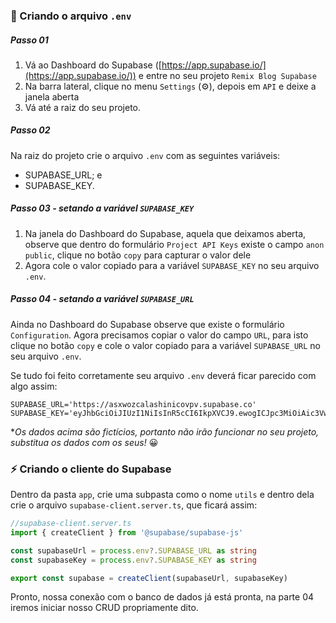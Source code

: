 ### 📑 Criando o arquivo `.env`

##### Passo 01

1. Vá ao Dashboard do Supabase ([https://app.supabase.io/](https://app.supabase.io/)) e entre no seu projeto `Remix Blog Supabase`
2. Na barra lateral, clique no menu `Settings` (⚙️), depois em `API` e deixe a janela aberta
3. Vá até a raiz do seu projeto.

##### Passo 02

Na raiz do projeto crie o arquivo `.env` com as seguintes variáveis:

- SUPABASE_URL; e
- SUPABASE_KEY.

##### Passo 03 - setando a variável `SUPABASE_KEY`

1. Na janela do Dashboard do Supabase, aquela que deixamos aberta, observe que dentro do formulário `Project API Keys` existe o campo `anon` `public`, clique no botão `copy` para capturar o valor dele
2. Agora cole o valor copiado para a variável `SUPABASE_KEY` no seu arquivo `.env`.

##### Passo 04 - setando a variável `SUPABASE_URL`

Ainda no Dashboard do Supabase observe que existe o formulário `Configuration`. Agora precisamos copiar o valor do campo `URL`, para isto clique no botão `copy` e cole o valor copiado para a variável `SUPABASE_URL` no seu arquivo `.env`.

Se tudo foi feito corretamente seu arquivo `.env` deverá ficar parecido com algo assim:

```env
SUPABASE_URL='https://asxwozcalashinicovpv.supabase.co'
SUPABASE_KEY='eyJhbGciOiJIUzI1NiIsInR5cCI6IkpXVCJ9.ewogICJpc3MiOiAic3VwYWJhc2UiLAogICJyZWYiOiAiYXN4d296Y2FsYXNoaW5pY292cHYiLAogICJyb2xlIjogImFub24iLAogICJpYXQiOiAxNjQ3NzAyMTkxLAogICJleHAiOiAxOTYzMjc4MTkxCn0=.MTPNt7yEGWOvkORubeHDlvEGfH8ZAZcuHq5T878Foec'
```

\*_Os dados acima são fictícios, portanto não irão funcionar no seu projeto, substitua os dados com os seus!_ 😀

### ⚡️ Criando o cliente do Supabase

Dentro da pasta `app`, crie uma subpasta como o nome `utils` e dentro dela crie o arquivo `supabase-client.server.ts`, que ficará assim:

```ts
//supabase-client.server.ts
import { createClient } from '@supabase/supabase-js'

const supabaseUrl = process.env?.SUPABASE_URL as string
const supabaseKey = process.env?.SUPABASE_KEY as string

export const supabase = createClient(supabaseUrl, supabaseKey)
```

Pronto, nossa conexão com o banco de dados já está pronta, na parte 04 iremos iniciar nosso CRUD propriamente dito.
